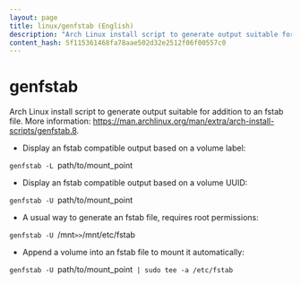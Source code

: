 ```yaml
---
layout: page
title: linux/genfstab (English)
description: "Arch Linux install script to generate output suitable for addition to an fstab file."
content_hash: 5f115361468fa78aae502d32e2512f06f00557c0
---
```

# genfstab

Arch Linux install script to generate output suitable for addition to an fstab file.
More information: <https://man.archlinux.org/man/extra/arch-install-scripts/genfstab.8>.

- Display an fstab compatible output based on a volume label:

`genfstab -L `<span class="tldr-var badge badge-pill bg-dark-lm bg-white-dm text-white-lm text-dark-dm font-weight-bold">path/to/mount_point</span>

- Display an fstab compatible output based on a volume UUID:

`genfstab -U `<span class="tldr-var badge badge-pill bg-dark-lm bg-white-dm text-white-lm text-dark-dm font-weight-bold">path/to/mount_point</span>

- A usual way to generate an fstab file, requires root permissions:

`genfstab -U `<span class="tldr-var badge badge-pill bg-dark-lm bg-white-dm text-white-lm text-dark-dm font-weight-bold">/mnt</span>` >> `<span class="tldr-var badge badge-pill bg-dark-lm bg-white-dm text-white-lm text-dark-dm font-weight-bold">/mnt/etc/fstab</span>

- Append a volume into an fstab file to mount it automatically:

`genfstab -U `<span class="tldr-var badge badge-pill bg-dark-lm bg-white-dm text-white-lm text-dark-dm font-weight-bold">path/to/mount_point</span>` | sudo tee -a /etc/fstab`
